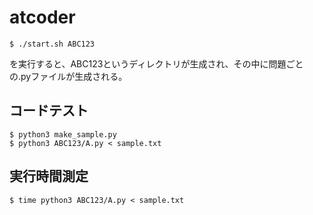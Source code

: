# atcoder

```
$ ./start.sh ABC123
```

を実行すると、ABC123というディレクトリが生成され、その中に問題ごとの.pyファイルが生成される。

## コードテスト
```
$ python3 make_sample.py
$ python3 ABC123/A.py < sample.txt
```

## 実行時間測定
```
$ time python3 ABC123/A.py < sample.txt
```
